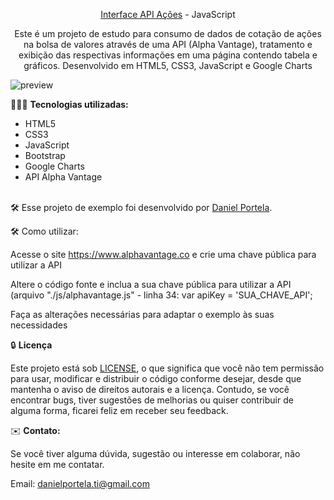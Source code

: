 <div align="center">

<a href="https://cotacaoapiclient.netlify.app/">Interface API Ações</a> - JavaScript

<p>Este é um projeto de estudo para consumo de dados de cotação de ações na bolsa de valores através de uma API (Alpha Vantage), tratamento e exibição das respectivas informações em uma página contendo tabela e gráficos. Desenvolvido em HTML5, CSS3, JavaScript e Google Charts</p>
</div>

![preview](https://github.com/daniel-portela/interface-api-cliente-acoes/assets/110783805/c6f3cf49-69dd-4245-b1e6-51e4a9134b38)

👨🏼‍💻 <b>Tecnologias utilizadas:</b>
* HTML5
* CSS3
* JavaScript
* Bootstrap
* Google Charts
* API Alpha Vantage<br><br>

🛠️ Esse projeto de exemplo foi desenvolvido por [Daniel Portela](https://www.linkedin.com/in/danielportelati).

🛠️ Como utilizar:

Acesse o site https://www.alphavantage.co e crie uma chave pública para utilizar a API

Altere o código fonte e inclua a sua chave pública para utilizar a API (arquivo "./js/alphavantage.js" - linha 34:
var apiKey = 'SUA_CHAVE_API';

Faça as alterações necessárias para adaptar o exemplo às suas necessidades

🔒 <b>Licença</b>

Este projeto está sob [LICENSE](LICENSE), o que significa que você não tem permissão para usar, modificar e distribuir o
código conforme desejar, desde que mantenha o aviso de direitos autorais e a licença. Contudo, se você encontrar bugs,
tiver sugestões de melhorias ou quiser contribuir de alguma forma, ficarei feliz em receber seu feedback.

✉️ <b>Contato:</b>

Se você tiver alguma dúvida, sugestão ou interesse em colaborar, não hesite em me contatar.

Email: <a href="mailto:danielportela.ti@gmail.com"> danielportela.ti@gmail.com</a>
